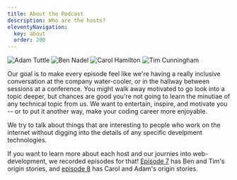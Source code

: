 ```yaml
---
title: About the Podcast
description: Who are the hosts?
eleventyNavigation:
  key: about
  order: 200
---
```


<img alt="Adam Tuttle" src="/images/adam-tuttle.jpg" class="hosts" />
<img alt="Ben Nadel" src="/images/ben-nadel.jpg" class="hosts" />
<img alt="Carol Hamilton" src="/images/carol-hamilton.jpg" class="hosts" />
<img alt="Tim Cunningham" src="/images/tim-cunningham.jpg" class="hosts" />

Our goal is to make every episode feel like we're having a really inclusive conversation at the company water-cooler, or in the hallway between sessions at a conference. You might walk away motivated to go look into a topic deeper, but chances are good you're not going to learn the minutiae of any technical topic from us. We want to entertain, inspire, and motivate you -- or to put it another way, make your coding career more enjoyable.

We try to talk about things that are interesting to people who work on the internet without digging into the details of any specific develpment technologies.

If you want to learn more about each host and our journies into web-development, we recorded episodes for that! [Episode 7](/episodes/007-origin-stories-pt1/) has Ben and Tim's origin stories, and [episode 8](/episodes/008-origin-stories-pt2/) has Carol and Adam's origin stories.
